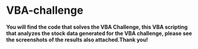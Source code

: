 # VBA-challenge
**You will find the code that solves the VBA Challenge, this VBA scripting that analyzes the stock data generated for the VBA challenge, please see the screenshots of the results also attached.Thank you!**

